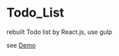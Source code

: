 # Todo_List
rebuilt Todo list by React.js, use gulp

see [Demo](https://dl.dropboxusercontent.com/u/24576499/Todo_List/index.html)
